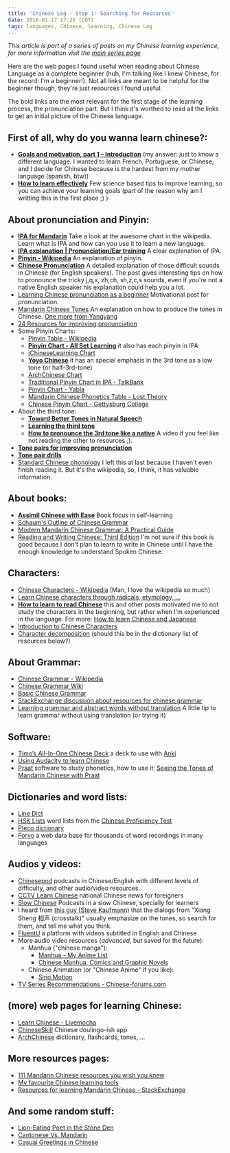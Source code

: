```yaml
---
title: 'Chinese Log - Step 1: Searching for Resources'
date: 2016-01-17 17:25 (COT)
tags: languages, Chinese, learning, Chinese Log
---
```


_This article is part of a series of posts on my Chinese learning experience,_ _for more information visit the [main series page](/blog/posts/2016/01/en/my-chinese-learning-log/)_

Here are the web pages I found useful when reading about Chinese Language as a complete beginner (huh, I'm talking like I knew Chinese, for the record: I'm a beginner!). Not all links are meant to be helpful for the beginner though, they're just resources I found useful.

The bold links are the most relevant for the first stage of the learning process, the pronunciation part. But I think it's worthed to read all the links to get an initial picture of the Chinese language.

First of all, why do you wanna learn chinese?:
----------------------------------------------
- **[Goals and motivation, part 1 – Introduction](http://www.hackingchinese.com/goals-and-motivation-part-1-introduction/)** (my answer: just to know a different language. I wanted to learn French, Portuguese, or Chinese, and I decide for Chinese because is the hardest from my mother language (spanish, btw))
- **[How to learn effectively](http://www.sciencealert.com/here-are-4-key-strategies-for-remembering-everything-you-learn)** Few science based tips to improve learning, so you can achieve your learning goals (part of the reason why am I writting this in the first place ;) )

About pronunciation and Pinyin:
-------------------------------
- **[IPA for Mandarin](https://en.wikipedia.org/wiki/Help:IPA_for_Mandarin)** Take a look at the awesome chart in the wikipedia. Learn what is IPA and how can you use it to learn a new language.
- **[IPA explanation | Pronunciation/Ear training](https://fluent-forever.com/chapter3/)** A clear explanation of IPA.
- **[Pinyin - Wikipedia](https://en.wikipedia.org/wiki/Pinyin)** An explanation of pinyin.
- **[Chinese Pronunciation](http://www.sinosplice.com/learn-chinese/pronunciation-of-mandarin-chinese)** A detailed explanation of those difficult sounds in Chinese (for English speakers). The post gives interesting tips on how to pronounce the tricky j,q,x, zh,ch, sh,z,c,s sounds, even if you're not a native English speaker his explanation could help you a lot.
- [Learning Chinese pronunciation as a beginner](http://www.hackingchinese.com/learning-pronunciation-as-a-beginner/) Motivational post for pronunciation.
- [Mandarin Chinese Tones](https://www.youtube.com/watch?v=UuX9F5emdk0) An explanation on how to produce the tones in Chinese. [One more from Yangyang](https://www.youtube.com/watch?v=3wV8B4bx1lM)
- [24 Resources for improving pronunciation](http://www.hackingchinese.com/24-great-resources-for-improving-your-mandarin-pronunciation/)
- Some Pinyin Charts:
  - [Pinyin Table - Wikipedia](https://en.wikipedia.org/wiki/Pinyin_table)
  - **[Pinyin Chart - All Set Learning](http://resources.allsetlearning.com/chinese/pronunciation/Pinyin_chart)** it also has each pinyin in IPA
  - [iChineseLearning Chart](http://www.ichineselearning.com/learn/pinyin-chart.html)
  - **[Yoyo Chinese](http://www.yoyochinese.com/chinese-learning-tools/Mandarin-Chinese-pronunciation-lesson/pinyin-chart-table)** it has an special emphasis in the 3rd tone as a low tone (or half-3rd-tone)
  - [ArchChinese Chart](http://www.archchinese.com/chinese_pinyin.html)
  - [Traditional Pinyin Chart in IPA - TalkBank](http://talkbank.org/pinyin/Trad_chart_IPA.php)
  - [Pinyin Chart - Yabla](https://chinese.yabla.com/chinese-pinyin-chart.php)
  - [Mandarin Chinese Phonetics Table - Lost Theory](http://lost-theory.org/chinese/phonetics/)
  - [Chinese Pinyin Chart - Gettysburg College](http://public.gettysburg.edu/~jli/PinYinChart/ChinesePinYinChartM.html)
- About the third tone:
  - **[Toward Better Tones in Natural Speech](http://www.sinosplice.com/life/archives/2008/12/10/toward-better-tones-in-natural-speech)**
  - **[Learning the third tone](http://www.hackingchinese.com/learning-the-third-tone/)**
  - **[How to pronounce the 3rd tone like a native](https://www.youtube.com/watch?v=aAqayUpWr_o)** A video if you feel like not reading the other to resources ;).
- **[Tone pairs for improving pronunciation](http://www.hackingchinese.com/focusing-on-tone-pairs-to-improve-your-mandarin-pronunciation/)**
- **[Tone pair drills](http://www.sinosplice.com/learn-chinese/tone-pair-drills)**
- [Standard Chinese phonology](https://en.wikipedia.org/wiki/Standard_Chinese_phonology) I left this at last because I haven't even finish reading it. But it's the wikipedia, so, I think, it has valuable information.

About books:
------------
- **[Assimil Chinese with Ease](http://www.amazon.com/Assimil-Language-Courses-Chinese-compact/dp/0320006158)** Book focus in self-learning
- [Schaum's Outline of Chinese Grammar](http://www.amazon.com/Schaums-Outline-Chinese-Grammar-Claudia/dp/0071377646)
- [Modern Mandarin Chinese Grammar: A Practical Guide](http://www.amazon.com/Modern-Mandarin-Chinese-Grammar-Practical/dp/0415827140?tag=duckduckgo-ffab-20)
- [Reading and Writing Chinese: Third Edition](http://www.amazon.com/Reading-Writing-Chinese-Characters-Compounds/dp/080484299X) I'm not sure if this book is good because I don't plan to learn to write in Chinese until I have the enough knowledge to understand Spoken Chinese.

Characters:
-----------
- [Chinese Characters - Wikipedia](https://en.wikipedia.org/wiki/Chinese_characters) (Man, I love the wikipedia so much)
- [Learn Chinese characters through radicals, etymology, ...](http://www.learnchineseok.com/2012/05/write-chinese-radicals-symbol-letters.html)
- **[How to learn to read Chinese](http://languagelog.ldc.upenn.edu/nll/?p=189)** this and other posts motivated me to not study the characters in the beginning, but rather when I'm experienced in the language. For more: [How to learn Chinese and Japanese](http://languagelog.ldc.upenn.edu/nll/?p=10554)
- [Introduction to Chinese Characters](https://web.archive.org/web/20150618081452/http://www.zein.se/patrick/chinen9p.html)
- [Character decomposition](http://www.hanzicraft.com/) (should this be in the dictionary list of resources below?)

About Grammar:
--------------
- [Chinese Grammar - Wikipedia ](https://en.wikipedia.org/wiki/Chinese_grammar)
- [Chinese Grammar Wiki](http://resources.allsetlearning.com/chinese/grammar)
- [Basic Chinese Grammar](http://www.rci.rutgers.edu/~rsimmon/chingram/)
- [StackExchange discussion about resources for chinese grammar](http://chinese.stackexchange.com/questions/16246/descriptive-generative-grammar-of-mandarin)
- [Learning grammar and abstract words without translation](https://fluent-forever.com/learning-grammar-without-translation/) A little tip to learn grammar without using translation (or trying it)

Software:
---------
- [Timo’s All-In-One Chinese Deck](https://ankiweb.net/shared/info/235147699) a deck to use with [Anki](http://ankisrs.net/)
- [Using Audacity to learn Chinese](http://www.hackingchinese.com/using-audacity-to-learn-chinese-speaking-and-listening/)
- [Praat](http://www.fon.hum.uva.nl/praat/) software to study phonetics, how to use it: [Seeing the Tones of Mandarin Chinese with Praat](http://www.sinosplice.com/life/archives/2008/01/21/seeing-the-tones-of-mandarin-chinese-with-praat)

Dictionaries and word lists:
----------------------------
- [Line Dict](http://ce.linedict.com/dict.html#/cnen/home)
- [HSK Lists](http://www.hskhsk.com/word-lists.html) word lists from the [Chinese Proficiency Test](https://en.wikipedia.org/wiki/Hanyu_Shuiping_Kaoshi)
- [Pleco dictionary](http://www.pleco.com/)
- [Forvo](http://forvo.com/languages/zh/) a web data base for thousands of word recordings in many languages

Audios y videos:
----------------
- [Chinesepod](https://chinesepod.com/) podcasts in Chinese/English with different levels of difficulty, and other audio/video resources.
- [CCTV Learn Chinese](http://english.cntv.cn/learnchinese/) national Chinese news for foreigners
- [Slow Chinese](http://www.slow-chinese.com/) Podcasts in a slow Chinese, specially for learners
- I heard from [this guy (Steve Kaufmann)](https://www.youtube.com/watch?v=GjYXMFVOTmk) that the dialogs from "Xiang Sheng 相声 (crosstalk)" usually emphasize on the tones, so search for them, and tell me what you think.
- [FluentU](http://www.fluentu.com/) a platform with videos subtitled in English and Chinese
- More audio video resources (_advanced_, but saved for the future):
  - Manhua ("chinese manga"):
    - [Manhua - My Anime List](http://myanimelist.net/topmanga.php?type=manhua)
    - [Chinese Manhua, Comics and Graphic Novels](http://manga.about.com/od/recommendedreading/tp/ChineseManhua.htm)
  - Chinese Animation (or "Chinese Anime" if you like):
    - [Sino Motion](http://sinomotion.tumblr.com)
- [TV Series Recommendations - Chinese-forums.com](http://www.chinese-forums.com/index.php?/topic/24097-tv-series-recommendations-and-index-thread/)

(more) web pages for learning Chinese:
--------------------------------------
- [Learn Chinese - Livemocha](http://livemocha.com/pages/languages/learn-mandarin-chinese/)
- [ChineseSkill](http://www.chinese-skill.com/cs.html) Chinese doulingo-ish app
- [ArchChinese](http://www.archchinese.com/) dictionary, flashcards, tones, ...

More resources pages:
---------------------
- [111 Mandarin Chinese resources you wish you knew](http://www.iwillteachyoualanguage.com/resources/mandarin-chinese-resources/)
- [My favourite Chinese learning tools](https://eastasiastudent.net/china/mandarin/chinese-learning-tools/)
- [Resources for learning Mandarin Chinese - StackExchange](https://chinese.stackexchange.com/questions/1120/resources-for-learning-mandarin-chinese)

And some random stuff:
----------------
- [Lion-Eating Poet in the Stone Den](https://en.wikipedia.org/wiki/Lion-Eating_Poet_in_the_Stone_Den)
- [Cantonese Vs. Mandarin ](https://www.youtube.com/watch?v=e73btaVo868)
- [Casual Greetings in Chinese](http://popupchinese.com/lessons/absolute-beginners/casual-greetings-in-chinese)
